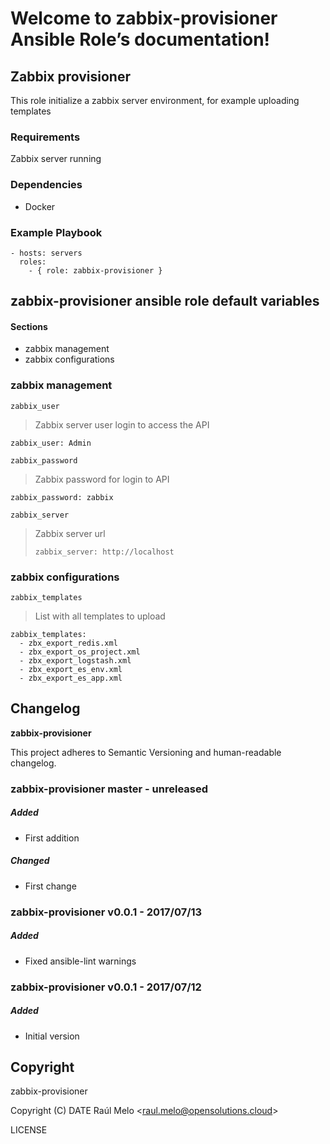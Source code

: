 Welcome to zabbix-provisioner Ansible Role’s documentation!
===========================================================

Zabbix provisioner
------------------

This role initialize a zabbix server environment, for example uploading
templates

### Requirements

Zabbix server running

### Dependencies

-   Docker

### Example Playbook

    - hosts: servers
      roles:
        - { role: zabbix-provisioner }

zabbix-provisioner ansible role default variables
-------------------------------------------------

#### Sections

-   zabbix management
-   zabbix configurations

### zabbix management

`zabbix_user`

> Zabbix server user login to access the API

    zabbix_user: Admin

`zabbix_password`

> Zabbix password for login to API

    zabbix_password: zabbix

`zabbix_server`

> Zabbix server url
>
>     zabbix_server: http://localhost

### zabbix configurations

`zabbix_templates`

> List with all templates to upload

    zabbix_templates:
      - zbx_export_redis.xml
      - zbx_export_os_project.xml
      - zbx_export_logstash.xml
      - zbx_export_es_env.xml
      - zbx_export_es_app.xml

Changelog
---------

**zabbix-provisioner**

This project adheres to Semantic Versioning and human-readable
changelog.

### zabbix-provisioner master - unreleased

##### Added

-   First addition

##### Changed

-   First change

### zabbix-provisioner v0.0.1 - 2017/07/13

##### Added

-   Fixed ansible-lint warnings

### zabbix-provisioner v0.0.1 - 2017/07/12

##### Added

-   Initial version

Copyright
---------

zabbix-provisioner

Copyright (C) DATE Raúl Melo &lt;<raul.melo@opensolutions.cloud>&gt;

LICENSE
